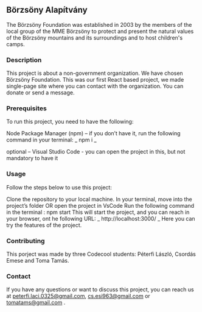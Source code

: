 ## Börzsöny Alapítvány
The Börzsöny Foundation was established in 2003 by the members of the local group of the MME Börzsöny to protect and present the natural values of the Börzsöny mountains and its surroundings and to host children's camps.

### Description
This project is about a non-government organization. We have chosen Börzsöny Foundation. This was our first React based project, we made single-page site where you can contact with the organization. You can donate or send a message.

### Prerequisites
To run this project, you need to have the following:

Node Package Manager (npm) – if you don’t have it, run the following command in your terminal: _ npm i _

optional – Visual Studio Code  - you can open the project in this, but not mandatory to have it

### Usage
Follow the steps below to use this project:

Clone the repository to your local machine.
In your terminal, move into the project’s folder  OR open the project in VsCode
Run the following command in the terminal : npm start
This will start the project, and you can reach in your browser, ont he following URL: 
_ http://localhost:3000/ _
Here you can try the features of the project.

### Contributing
This porject was made by three Codecool students: Péterfi László, Csordás Emese and Toma Tamás.

### Contact
If you have any questions or want to discuss this project, you can reach us at peterfi.laci.0325@gmail.com, cs.esi963@gmail.com or tomatams@gmail.com .
